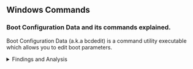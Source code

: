 ## Windows Commands

### Boot Configuration Data and its commands explained.
Boot Configuration Data (a.k.a bcdedit) is a command utility executable which allows you to edit boot parameters.

<details><summary>Findings and Analysis</summary>
In this section I will only explain the settings of the *set* argument because they are the most important and can lead to a lower latency and higher performance, the values that I provide are the ones that you want to use if you are entirely focused on performances.

You can also take a look at the [Microsoft's bcdedit page](https://docs.microsoft.com/en-us/windows-hardware/drivers/devtest/bcd-boot-options-reference).
<hr>

#### Boot settings
**bootlog**: no ; this parameter adds system initialization log in the %WINDIR% directory with a file named `Ntbtlog.txt`.

**bootmenupolicy**: Standard (default value) ; related to advanced options menu. [AVAILABLE SINCE / FROM WINDOWS 8]

**bootstatuspolicy**: IgnoreAllFailures ; this setting is only useful if you face some errors in your OS.

**quietboot**: on ; controls the display of the GUI boot.

**sos**: off ; controls the display of the names of the drivers as they are loaded during the boot process.

**lastknowngood**: off ; this setting lets your Windows to boot to the last known good configuration if it fails to boot but this can add bloated registry keys.

#### Display Settings
**bootuxdisabled**: on ; related to GUI boot.

**graphicsmodedisabled**: on ; related to GUI boot.

**novga**: on ; disables the use of VGA.

**vga**: off ; disables the use of VGA driver.

#### Verification Settings
**disableelamdrivers**: yes ; a security feature which analyzes drivers initialized at system startup for malicious code. [AVAILABLE SINCE / FROM WINDOWS 8]

**nx**: AlwaysOff ; a security feature containing a set of hardware and software technologies designed to prevent harmful code from running in protected memory locations.

#### Additional Settings
**disabledynamictick**: yes ; related to [HPET](https://en.wikipedia.org/wiki/High_Precision_Event_Timer). [AVAILABLE SINCE / FROM WINDOWS 8]

**tpmbootentropy**: ForceDisable ; a security feature which is designed to protect hardware through integrated cryptographic keys.

**tscsyncpolicy**: Enhanced ; I get better latency with it set as Enhanced. You might want to test Legacy. [AVAILABLE SINCE / FROM WINDOWS 8]

**useplatformclock**: no ; you may want to delete the value instead of setting it to no because it forces the clock to not be in use, related to [HPET](https://en.wikipedia.org/wiki/High_Precision_Event_Timer). 

**useplatformtick**: no ; this value can cause stutters if set to yes.

**x2apicpolicy**: enable ; this is better than legacy apic and can lead to better performances.
</details>
